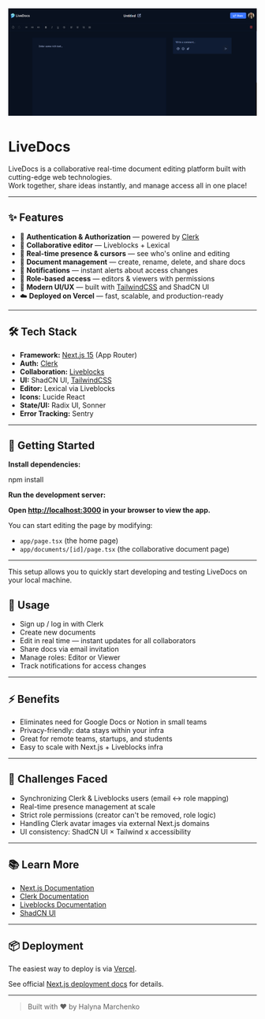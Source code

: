 # <img src="./public/assets/images/mainreadme.png"  alt="Live Docs"> 

# LiveDocs

LiveDocs is a collaborative real-time document editing platform built with cutting-edge web technologies.  
Work together, share ideas instantly, and manage access all in one place!

---

## ✨ Features

- 🔐 **Authentication & Authorization** — powered by [Clerk](https://clerk.com)
- 📝 **Collaborative editor** — Liveblocks + Lexical
- 👥 **Real-time presence & cursors** — see who's online and editing
- 📂 **Document management** — create, rename, delete, and share docs
- 📢 **Notifications** — instant alerts about access changes
- 👀 **Role-based access** — editors & viewers with permissions
- 🎨 **Modern UI/UX** — built with [TailwindCSS](https://tailwindcss.com) and ShadCN UI
- ☁️ **Deployed on Vercel** — fast, scalable, and production-ready

---

## 🛠 Tech Stack

- **Framework:** [Next.js 15](https://nextjs.org) (App Router)
- **Auth:** [Clerk](https://clerk.com)
- **Collaboration:** [Liveblocks](https://liveblocks.io)
- **UI:** ShadCN UI, [TailwindCSS](https://tailwindcss.com)
- **Editor:** Lexical via Liveblocks
- **Icons:** Lucide React
- **State/UI:** Radix UI, Sonner
- **Error Tracking:** Sentry

---

## 🚀 Getting Started

**Install dependencies:**

npm install

**Run the development server:**

**Open [http://localhost:3000](http://localhost:3000) in your browser to view the app.**

You can start editing the page by modifying:

- `app/page.tsx` (the home page)  
- `app/documents/[id]/page.tsx` (the collaborative document page)

---

This setup allows you to quickly start developing and testing LiveDocs on your local machine.

## 📖 Usage

- Sign up / log in with Clerk
- Create new documents
- Edit in real time — instant updates for all collaborators
- Share docs via email invitation
- Manage roles: Editor or Viewer
- Track notifications for access changes

---

## ⚡ Benefits

- Eliminates need for Google Docs or Notion in small teams
- Privacy-friendly: data stays within your infra
- Great for remote teams, startups, and students
- Easy to scale with Next.js + Liveblocks infra

---

## 🧩 Challenges Faced

- Synchronizing Clerk & Liveblocks users (email ↔ role mapping)
- Real-time presence management at scale
- Strict role permissions (creator can't be removed, role logic)
- Handling Clerk avatar images via external Next.js domains
- UI consistency: ShadCN UI × Tailwind x accessibility

---

## 📚 Learn More

- [Next.js Documentation](https://nextjs.org/docs)
- [Clerk Documentation](https://clerk.com/docs)
- [Liveblocks Documentation](https://liveblocks.io/docs)
- [ShadCN UI](https://ui.shadcn.com)

---

## 📦 Deployment

The easiest way to deploy is via [Vercel](https://vercel.com).

See official [Next.js deployment docs](https://nextjs.org/docs/app/building-your-application/deploying) for details.

---

> Built with ❤️ by Halyna Marchenko
